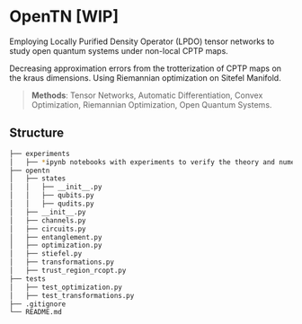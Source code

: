 # OpenTN [WIP]

Employing Locally Purified Density Operator (LPDO) tensor networks to study open quantum systems under non-local CPTP maps.

Decreasing approximation errors from the trotterization of CPTP maps on the kraus dimensions. Using Riemannian optimization on Sitefel Manifold.


> **Methods**: Tensor Networks, Automatic Differentiation, Convex Optimization, Riemannian Optimization, Open Quantum Systems.


## Structure
<!-- > * `tests` includes the first unittests
> * `experiments` includes some notebook examples with important comparisons and traits such as purification with MPS
> * `opentn` package for the testing and comparison of open quantum systems using either circuits, channels or tensor networks
>   - `entanglement.py` implementation of peres criteria for entanglement
>   - `channels.py`  implementation of a quantum channel in krauss representation: $\rho^{out} = \mathcal{E}(\rho) = \sum_k = E_k \rho E^\dagger_k$
>   - `circuits.py`  implementation of a 2-qubit quantum circuit with gates corresponding to the krauss operators 
>   - `tensors.py` currently it is a simple MPS-MPO TN where the MPO correspond to the gates in quantum circuit -->

``` bash
├── experiments
│   ├── *ipynb notebooks with experiments to verify the theory and numerics*
├── opentn
│   ├── states
│   │   ├── __init__.py
│   │   ├── qubits.py
│   │   ├── qudits.py
│   ├── __init__.py
│   ├── channels.py
│   ├── circuits.py
│   ├── entanglement.py
│   ├── optimization.py
│   ├── stiefel.py
│   ├── transformations.py
│   ├── trust_region_rcopt.py
├── tests
│   ├── test_optimization.py
│   ├── test_transformations.py
├── .gitignore
└── README.md
```